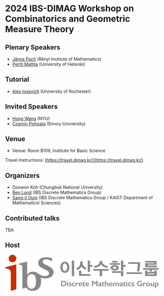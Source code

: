 ---
---
# 2024 IBS-DIMAG Workshop on Combinatorics and Geometric Measure Theory 

## Plenary Speakers
- [János Pach](https://www.renyi.hu/~pach/) (Rényi Institute of Mathematics)
- [Pertti Mattila](https://en.wikipedia.org/wiki/Pertti_Mattila) (University of Helsinki)

## Tutorial
- [Alex Iosevich](https://people.math.rochester.edu/faculty/iosevich/) (University of Rochester)

## Invited Speakers
- [Hong Wang](https://sites.google.com/view/hongwang/home) (NYU)
- [Cosmin Pohoata](https://pohoatza.wordpress.com/about/) (Emory Univiersity)

## Venue

- Venue: Room B109, Institute for Basic Science 

Travel Instructions: [https://travel.dimag.kr/](https://travel.dimag.kr/)

## Organizers

- Doowon Koh (Chungbuk National University)
- [Ben Lund](http://www.ben-lund.com) (IBS Discrete Mathematics Group)
- [Sang-il Oum](https://dimag.ibs.re.kr/home/sangil/) (IBS Discrete Mathematics Group / KAIST Department of Mathematicsl Sciences)

## Contributed talks

TBA
## Host 

<div id="logo"><a href="https://dimag.ibs.re.kr/"><img src="/assets/dimag.png" alt="IBS Discrete Mathematics Group" /></a> 


